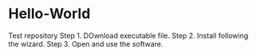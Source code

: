 # Hello-World
Test repository
Step 1. DOwnload executable file.
Step 2. Install following the wizard.
Step 3. Open and use the software.
